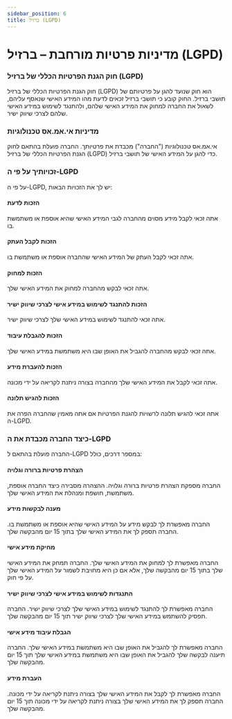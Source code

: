 ```yaml
---
sidebar_position: 6
title: ברזיל (LGPD)
---
```


# מדיניות פרטיות מורחבת – ברזיל (LGPD) 

### חוק הגנת הפרטיות הכללי של ברזיל (LGPD)

חוק הגנת הפרטיות הכללי של ברזיל (LGPD) הוא חוק שנועד להגן על פרטיותם של תושבי ברזיל. החוק קובע כי תושבי ברזיל זכאים לדעת מהו המידע האישי שנאסף עליהם, לשאול את החברה למחוק את המידע האישי שלהם, ולהתנגד לשימוש במידע האישי שלהם לצרכי שיווק ישיר.

### מדיניות אי.אמ.אס טכנולוגיות

אי.אמ.אס טכנולוגיות ("החברה") מכבדת את פרטיותך. החברה פועלת בהתאם לחוק הגנת הפרטיות הכללי של ברזיל (LGPD) כדי להגן על המידע האישי של תושבי ברזיל.

### זכויותיך על פי ה-LGPD

על פי ה-LGPD, יש לך את הזכויות הבאות:

#### הזכות לדעת

אתה זכאי לקבל מידע מסוים מהחברה לגבי המידע האישי שהיא אוספת או משתמשת בו.

#### הזכות לקבל העתק

אתה זכאי לקבל העתק של המידע האישי שהחברה אוספת או משתמשת בו.

#### הזכות למחוק

אתה זכאי לבקש מהחברה למחוק את המידע האישי שלך.

#### הזכות להתנגד לשימוש במידע אישי לצרכי שיווק ישיר

אתה זכאי להתנגד לשימוש במידע האישי שלך לצרכי שיווק ישיר.

#### הזכות להגבלת עיבוד

אתה זכאי לבקש מהחברה להגביל את האופן שבו היא משתמשת במידע האישי שלך.

#### הזכות להעברת מידע

אתה זכאי לקבל את המידע האישי שלך מהחברה בצורה ניתנת לקריאה על ידי מכונה.

#### הזכות להגיש תלונה

אתה זכאי להגיש תלונה לרשויות להגנת הפרטיות אם אתה מאמין שהחברה הפרה את ה-LGPD.

### כיצד החברה מכבדת את ה-LGPD

החברה פועלת בהתאם ל-LGPD במספר דרכים, כולל:

#### הצהרת פרטיות ברורה וגלויה

החברה מספקת הצהרת פרטיות ברורה וגלויה. ההצהרה מסבירה כיצד החברה אוספת, משתמשת, חושפת ומנהלת את המידע האישי שלך.

#### מענה לבקשות מידע

החברה מאפשרת לך לבקש מידע על המידע האישי שהיא אוספת או משתמשת בו. החברה תספק לך את המידע האישי שלך בתוך 15 יום מהבקשה שלך.

#### מחיקת מידע אישי

החברה מאפשרת לך למחוק את המידע האישי שלך. החברה תמחק את המידע האישי שלך בתוך 15 יום מהבקשה שלך, אלא אם כן היא מחויבת לשמור על המידע האישי שלך על פי חוק.

#### התנגדות לשימוש במידע אישי לצרכי שיווק ישיר

החברה מאפשרת לך להתנגד לשימוש במידע האישי שלך לצרכי שיווק ישיר. החברה תפסיק להשתמש במידע האישי שלך לצרכי שיווק ישיר תוך 15 יום מהבקשה שלך.

#### הגבלת עיבוד מידע אישי

החברה מאפשרת לך להגביל את האופן שבו היא משתמשת במידע האישי שלך. החברה תיענה לבקשה שלך להגביל את האופן שבו היא משתמשת במידע האישי שלך תוך 15 יום מהבקשה שלך.

#### העברת מידע

החברה מאפשרת לך לקבל את המידע האישי שלך בצורה ניתנת לקריאה על ידי מכונה. החברה תספק לך את המידע האישי שלך בצורה ניתנת לקריאה על ידי מכונה תוך 15 יום מהבקשה שלך.